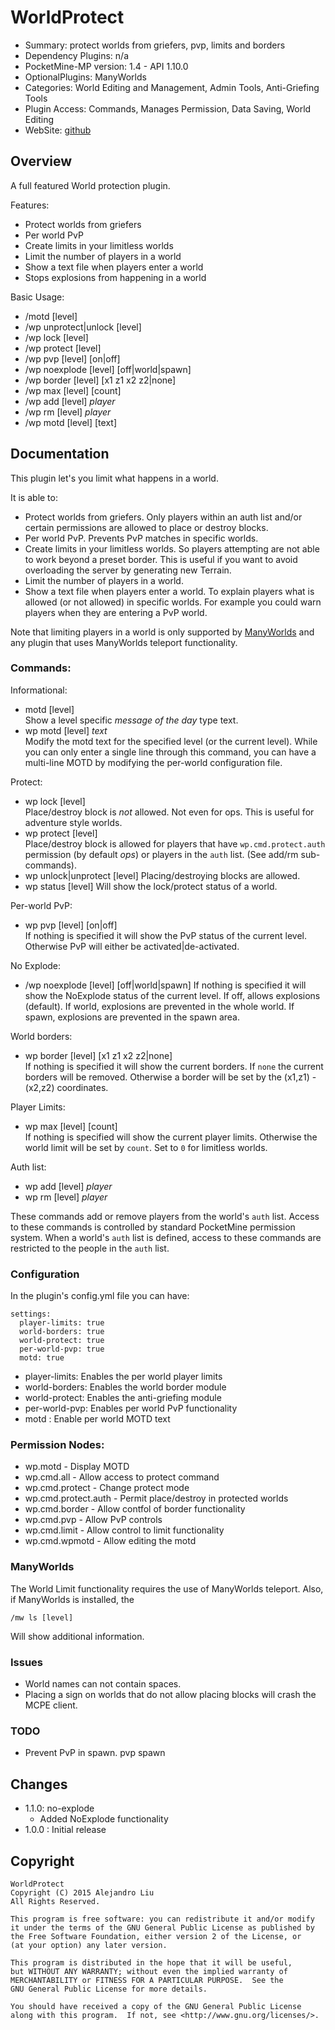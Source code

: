 WorldProtect
============

* Summary: protect worlds from griefers, pvp, limits and borders
* Dependency Plugins: n/a
* PocketMine-MP version: 1.4 - API 1.10.0
* OptionalPlugins: ManyWorlds
* Categories: World Editing and Management, Admin Tools, Anti-Griefing Tools
* Plugin Access: Commands, Manages Permission, Data Saving, World Editing
* WebSite: [github](https://github.com/alejandroliu/pocketmine-plugins/tree/master/WorldProtect)

Overview
---------

A full featured World protection plugin.

Features:

* Protect worlds from griefers
* Per world PvP
* Create limits in your limitless worlds
* Limit the number of players in a world
* Show a text file when players enter a world
* Stops explosions from happening in a world

Basic Usage:

* /motd [level]
* /wp unprotect|unlock [level]
* /wp lock [level]
* /wp protect [level]
* /wp pvp [level] [on|off]
* /wp noexplode [level] [off|world|spawn]
* /wp border [level] [x1 z1 x2 z2|none]
* /wp max [level] [count]
* /wp add [level] *player*
* /wp rm [level] *player*
* /wp motd [level] [text]

Documentation
-------------

This plugin let's you limit what happens in a world.

It is able to:

* Protect worlds from griefers.  Only players within an auth list
  and/or certain permissions are allowed to place or destroy blocks.
* Per world PvP.  Prevents PvP matches in specific worlds.
* Create limits in your limitless worlds.  So players attempting are
  not able to work beyond a preset border.  This is useful if you want
  to avoid overloading the server by generating new Terrain.
* Limit the number of players in a world.
* Show a text file when players enter a world.  To explain players
  what is allowed (or not allowed) in specific worlds.  For example
  you could warn players when they are entering a PvP world.

Note that limiting players in a world is only supported by
[ManyWorlds](http://forums.pocketmine.net/plugins/manyworlds.1042/)
and any plugin that uses ManyWorlds teleport functionality.

### Commands:

Informational:

* motd [level]  
  Show a level specific _message of the day_ type text.
* wp motd [level] _text_  
  Modify the motd text for the specified level (or the current level).
  While you can only enter a single line through this command, you can
  have a multi-line MOTD by modifying the per-world configuration file.

Protect:

* wp lock [level]  
  Place/destroy block is *not* allowed.  Not even for ops.  This is
  useful for adventure style worlds.
* wp protect [level]  
  Place/destroy block is allowed for players that have
  `wp.cmd.protect.auth` permission (by default *ops*) or players in
  the `auth` list. (See add/rm sub-commands).
* wp unlock|unprotect [level]
  Placing/destroying blocks are allowed.
* wp status [level]
  Will show the lock/protect status of a world.


Per-world PvP:

* wp pvp [level] [on|off]  
  If nothing is specified it will show the PvP status of the current
  level.  Otherwise PvP will either be activated|de-activated.

No Explode:

* /wp noexplode [level] [off|world|spawn]
  If nothing is specified it will show the NoExplode status of the current
  level. If off, allows explosions (default).  If world, explosions are
  prevented in the whole world.  If spawn, explosions are prevented in
  the spawn area.

World borders:

* wp border [level] [x1 z1 x2 z2|none]  
  If nothing is specified it will show the current borders.  If `none`
  the current borders will be removed.  Otherwise a border will be set
  by the (x1,z1) - (x2,z2) coordinates.

Player Limits:

* wp max [level] [count]  
  If nothing is specified will show the current player limits.
  Otherwise the world limit will be set by `count`.  Set to `0` for
  limitless worlds.

Auth list:

* wp add [level] *player*
* wp rm [level] *player*

These commands add or remove players from the world's `auth` list.
Access to these commands is controlled by standard PocketMine
permission system.  When a world's `auth` list is defined, access to
these commands are restricted to the people in the `auth` list.

### Configuration

In the plugin's config.yml file you can have:

	settings:
	  player-limits: true
	  world-borders: true
	  world-protect: true
	  per-world-pvp: true
	  motd: true

* player-limits: Enables the per world player limits
* world-borders: Enables the world border module
* world-protect: Enables the anti-griefing module
* per-world-pvp: Enables per world PvP functionality
* motd : Enable per world MOTD text

### Permission Nodes:

* wp.motd - Display MOTD
* wp.cmd.all - Allow access to protect command
* wp.cmd.protect - Change protect mode
* wp.cmd.protect.auth - Permit place/destroy in protected worlds
* wp.cmd.border - Allow contfol of border functionality
* wp.cmd.pvp - Allow PvP controls
* wp.cmd.limit - Allow control to limit functionality
* wp.cmd.wpmotd - Allow editing the motd

### ManyWorlds

The World Limit functionality requires the use of ManyWorlds teleport.
Also, if ManyWorlds is installed, the

    /mw ls [level]

Will show additional information.

### Issues

* World names can not contain spaces.
* Placing a sign on worlds that do not allow placing blocks will crash
  the MCPE client.

### TODO

* Prevent PvP in spawn. pvp spawn


Changes
-------

* 1.1.0: no-explode
  * Added NoExplode functionality
* 1.0.0 : Initial release

Copyright
---------

    WorldProtect
    Copyright (C) 2015 Alejandro Liu  
    All Rights Reserved.

    This program is free software: you can redistribute it and/or modify
    it under the terms of the GNU General Public License as published by
    the Free Software Foundation, either version 2 of the License, or
    (at your option) any later version.

    This program is distributed in the hope that it will be useful,
    but WITHOUT ANY WARRANTY; without even the implied warranty of
    MERCHANTABILITY or FITNESS FOR A PARTICULAR PURPOSE.  See the
    GNU General Public License for more details.

    You should have received a copy of the GNU General Public License
    along with this program.  If not, see <http://www.gnu.org/licenses/>.
